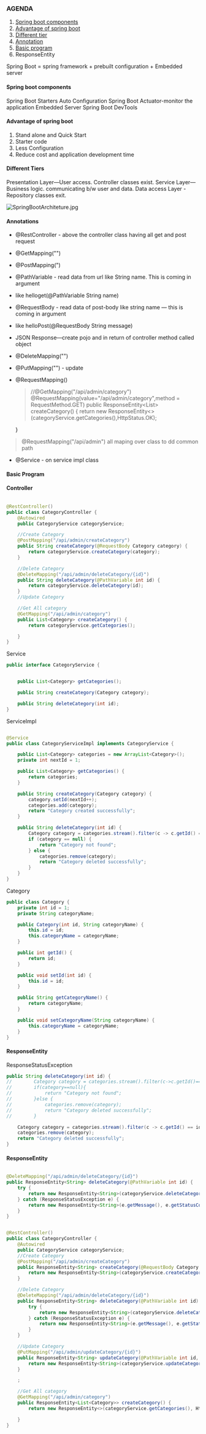 ### AGENDA

1. [Spring boot components](#spring-boot-components)
2. [Advantage of spring boot](#advantage-of-spring-boot)
3. [Different tier](#different-tiers)
4. [Annotation](#annotations)
5. [Basic program](#basic-program)
6. ResponseEntity

Spring Boot = spring framework + prebuilt configuration + Embedded server

#### Spring boot components

Spring Boot Starters
Auto Configuration
Spring Boot Actuator-monitor the application
Embedded Server
Spring Boot DevTools

#### Advantage of spring boot

1. Stand alone and Quick Start
2. Starter code
3. Less Configuration
4. Reduce cost and application development time

#### Different Tiers

Presentation Layer—User access. Controller classes exist.
Service Layer—Business logic. communicating b/w user and data.
Data access Layer - Repository classes exit.

![SpringBootArchiteture.jpg](..%2F..%2Fresources%2FSpringBootArchiteture.jpg)

#### Annotations

* @RestController - above the controller class having all get and post request
* @GetMapping("</url>")
* @PostMapping("</url>)
* @PathVariable - read data from url like String name. This is coming in argument
* like helloget(@PathVariable String name)
* @RequestBody - read data of post-body like string name — this is coming in argument
* like helloPost(@RequestBody String message)
* JSON Response—create pojo and in return of controller method called object
* @DeleteMapping("</url>")
* @PutMapping("</url>") - update
* @RequestMapping()
  > //@GetMapping("/api/admin/category")
  @RequestMapping(value="/api/admin/category",method = RequestMethod.GET)
  public ResponseEntity<List<Category>> createCategory() {
  return new ResponseEntity<>(categoryService.getCategories(),HttpStatus.OK);

  }

> @RequestMapping("/api/admin") all maping over class to dd common path

* @Service - on service impl class

#### Basic Program

#### Controller

```java

@RestController()
public class CategoryController {
    @Autowired
    public CategoryService categoryService;

    //Create Category
    @PostMapping("/api/admin/createCategory")
    public String createCategory(@RequestBody Category category) {
        return categoryService.createCategory(category);
    }

    //Delete Category
    @DeleteMapping("/api/admin/deleteCategory/{id}")
    public String deleteCategory(@PathVariable int id) {
        return categoryService.deleteCategory(id);
    }
    //Update Category

    //Get All category
    @GetMapping("/api/admin/category")
    public List<Category> createCategory() {
        return categoryService.getCategories();

    }
}
```

Service

```java
public interface CategoryService {


    public List<Category> getCategories();

    public String createCategory(Category category);

    public String deleteCategory(int id);
}

```

ServiceImpl

```java

@Service
public class CategoryServiceImpl implements CategoryService {

    public List<Category> categories = new ArrayList<Category>();
    private int nextId = 1;

    public List<Category> getCategories() {
        return categories;
    }

    public String createCategory(Category category) {
        category.setId(nextId++);
        categories.add(category);
        return "Category created successfully";
    }

    public String deleteCategory(int id) {
        Category category = categories.stream().filter(c -> c.getId() == id).findFirst().orElse(null);
        if (category == null) {
            return "Category not found";
        } else {
            categories.remove(category);
            return "Category deleted successfully";
        }
    }
}
```

Category

```java
public class Category {
    private int id = 1;
    private String categoryName;

    public Category(int id, String categoryName) {
        this.id = id;
        this.categoryName = categoryName;
    }

    public int getId() {
        return id;
    }

    public void setId(int id) {
        this.id = id;
    }

    public String getCategoryName() {
        return categoryName;
    }

    public void setCategoryName(String categoryName) {
        this.categoryName = categoryName;
    }
}
```

#### ResponseEntity

ResponseStatusException

````java
public String deleteCategory(int id) {
//        Category category = categories.stream().filter(c->c.getId()==id).findFirst().orElse(null);
//        if(category==null){
//            return "Category not found";
//        }else {
//            categories.remove(category);
//            return "Category deleted successfully";
//        }

    Category category = categories.stream().filter(c -> c.getId() == id).findFirst().orElseThrow(() -> new ResponseStatusException(HttpStatus.NOT_FOUND, "Category not found"));
    categories.remove(category);
    return "Category deleted successfully";
}
````

#### ResponseEntity

```java

@DeleteMapping("/api/admin/deleteCategory/{id}")
public ResponseEntity<String> deleteCategory(@PathVariable int id) {
    try {
        return new ResponseEntity<String>(categoryService.deleteCategory(id), HttpStatus.ACCEPTED);
    } catch (ResponseStatusException e) {
        return new ResponseEntity<String>(e.getMessage(), e.getStatusCode());
    }
}
```

```java

@RestController()
public class CategoryController {
    @Autowired
    public CategoryService categoryService;
    //Create Category
    @PostMapping("/api/admin/createCategory")
    public ResponseEntity<String> createCategory(@RequestBody Category category) {
        return new ResponseEntity<String>(categoryService.createCategory(category), HttpStatus.CREATED);
    }

    //Delete Category
    @DeleteMapping("/api/admin/deleteCategory/{id}")
    public ResponseEntity<String> deleteCategory(@PathVariable int id) {
        try {
            return new ResponseEntity<String>(categoryService.deleteCategory(id), HttpStatus.ACCEPTED);
        } catch (ResponseStatusException e) {
            return new ResponseEntity<String>(e.getMessage(), e.getStatusCode());
        }
    }

    //Update Category
    @PutMapping("/api/admin/updateCategory/{id}")
    public ResponseEntity<String> updateCategory(@PathVariable int id, @RequestBody Category category) {
        return new ResponseEntity<String>(categoryService.updateCategory(id, category), HttpStatus.OK);
    }

    ;

    //Get All category
    @GetMapping("/api/admin/category")
    public ResponseEntity<List<Category>> createCategory() {
        return new ResponseEntity<>(categoryService.getCategories(), HttpStatus.OK);

    }
}
```
